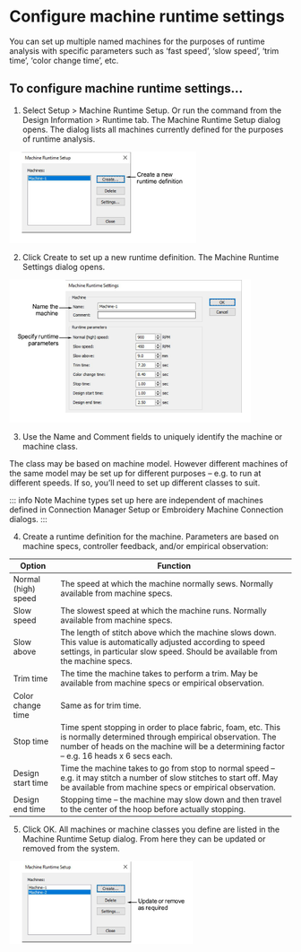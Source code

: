 # Configure machine runtime settings

You can set up multiple named machines for the purposes of runtime analysis with specific parameters such as ‘fast speed’, ‘slow speed’, ‘trim time’, ‘color change time’, etc.

## To configure machine runtime settings...

1. Select Setup > Machine Runtime Setup. Or run the command from the Design Information > Runtime tab. The Machine Runtime Setup dialog opens. The dialog lists all machines currently defined for the purposes of runtime analysis.

![MachineRuntimeSetup.png](assets/MachineRuntimeSetup.png)

2. Click Create to set up a new runtime definition. The Machine Runtime Settings dialog opens.

![hardware00046.png](assets/hardware00046.png)

3. Use the Name and Comment fields to uniquely identify the machine or machine class.

The class may be based on machine model. However different machines of the same model may be set up for different purposes – e.g. to run at different speeds. If so, you’ll need to set up different classes to suit.

::: info Note
Machine types set up here are independent of machines defined in Connection Manager Setup or Embroidery Machine Connection dialogs.
:::

4. Create a runtime definition for the machine. Parameters are based on machine specs, controller feedback, and/or empirical observation:

| Option              | Function                                                                                                                                                                                                           |
| ------------------- | ------------------------------------------------------------------------------------------------------------------------------------------------------------------------------------------------------------------ |
| Normal (high) speed | The speed at which the machine normally sews. Normally available from machine specs.                                                                                                                               |
| Slow speed          | The slowest speed at which the machine runs. Normally available from machine specs.                                                                                                                                |
| Slow above          | The length of stitch above which the machine slows down. This value is automatically adjusted according to speed settings, in particular slow speed. Should be available from the machine specs.                   |
| Trim time           | The time the machine takes to perform a trim. May be available from machine specs or empirical observation.                                                                                                        |
| Color change time   | Same as for trim time.                                                                                                                                                                                             |
| Stop time           | Time spent stopping in order to place fabric, foam, etc. This is normally determined through empirical observation. The number of heads on the machine will be a determining factor – e.g. 16 heads x 6 secs each. |
| Design start time   | Time the machine takes to go from stop to normal speed – e.g. it may stitch a number of slow stitches to start off. May be available from machine specs or empirical observation.                                  |
| Design end time     | Stopping time – the machine may slow down and then travel to the center of the hoop before actually stopping.                                                                                                      |

5. Click OK. All machines or machine classes you define are listed in the Machine Runtime Setup dialog. From here they can be updated or removed from the system.

![MachineRuntimeSetupCreate.png](assets/MachineRuntimeSetupCreate.png)

